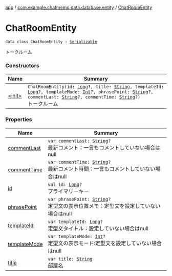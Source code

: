 [app](../../index.md) / [com.example.chatmemo.data.database.entity](../index.md) / [ChatRoomEntity](./index.md)

# ChatRoomEntity

`data class ChatRoomEntity : `[`Serializable`](https://developer.android.com/reference/java/io/Serializable.html)

トークルーム

### Constructors

| Name | Summary |
|---|---|
| [&lt;init&gt;](-init-.md) | `ChatRoomEntity(id: `[`Long`](https://kotlinlang.org/api/latest/jvm/stdlib/kotlin/-long/index.html)`?, title: `[`String`](https://kotlinlang.org/api/latest/jvm/stdlib/kotlin/-string/index.html)`, templateId: `[`Long`](https://kotlinlang.org/api/latest/jvm/stdlib/kotlin/-long/index.html)`?, templateMode: `[`Int`](https://kotlinlang.org/api/latest/jvm/stdlib/kotlin/-int/index.html)`?, phrasePoint: `[`String`](https://kotlinlang.org/api/latest/jvm/stdlib/kotlin/-string/index.html)`?, commentLast: `[`String`](https://kotlinlang.org/api/latest/jvm/stdlib/kotlin/-string/index.html)`?, commentTime: `[`String`](https://kotlinlang.org/api/latest/jvm/stdlib/kotlin/-string/index.html)`?)`<br>トークルーム |

### Properties

| Name | Summary |
|---|---|
| [commentLast](comment-last.md) | `var commentLast: `[`String`](https://kotlinlang.org/api/latest/jvm/stdlib/kotlin/-string/index.html)`?`<br>最新コメント：一言もコメントしていない場合はnull |
| [commentTime](comment-time.md) | `var commentTime: `[`String`](https://kotlinlang.org/api/latest/jvm/stdlib/kotlin/-string/index.html)`?`<br>最新コメント時間：一言もコメントしていない場合はnull |
| [id](id.md) | `val id: `[`Long`](https://kotlinlang.org/api/latest/jvm/stdlib/kotlin/-long/index.html)`?`<br>プライマリーキー |
| [phrasePoint](phrase-point.md) | `var phrasePoint: `[`String`](https://kotlinlang.org/api/latest/jvm/stdlib/kotlin/-string/index.html)`?`<br>定型文の表示位置メモ：定型文を設定していない場合はnull |
| [templateId](template-id.md) | `var templateId: `[`Long`](https://kotlinlang.org/api/latest/jvm/stdlib/kotlin/-long/index.html)`?`<br>定型文タイトル：設定していない場合はnull |
| [templateMode](template-mode.md) | `var templateMode: `[`Int`](https://kotlinlang.org/api/latest/jvm/stdlib/kotlin/-int/index.html)`?`<br>定型文の表示モード:定型文を設定していない場合はnull |
| [title](title.md) | `var title: `[`String`](https://kotlinlang.org/api/latest/jvm/stdlib/kotlin/-string/index.html)<br>部屋名 |
